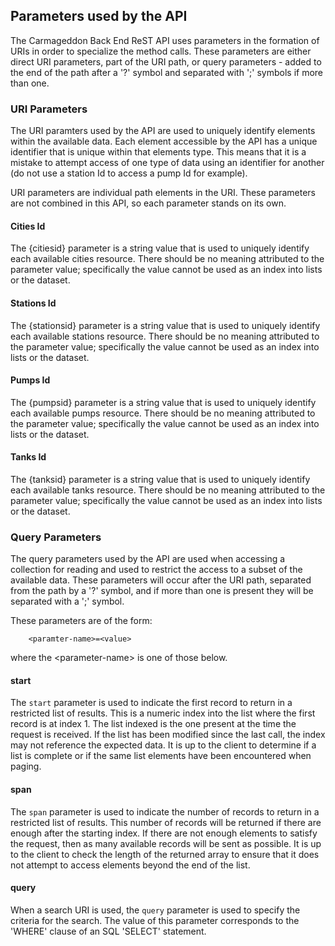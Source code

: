 
## Parameters used by the API

The Carmageddon Back End ReST API uses parameters in the formation
of URIs in order to specialize the method calls.  These parameters are
either direct URI parameters, part of the URI path, or query parameters -
added to the end of the path after a '?' symbol and separated with ';'
symbols if more than one.

### URI Parameters

The URI paramters used by the API are used to uniquely identify elements
within the available data.  Each element accessible by the API has a
unique identifier that is unique within that elements type.  This means
that it is a mistake to attempt access of one type of data using an
identifier for another (do not use a station Id to access a pump Id
for example).

URI parameters are individual path elements in the URI.  These parameters
are not combined in this API, so each parameter stands on its own.

#### Cities Id

The {citiesid} parameter is a string value that is used to uniquely
identify each available cities resource.  There should be no meaning
attributed to the parameter value; specifically the value cannot be used
as an index into lists or the dataset.

#### Stations Id

The {stationsid} parameter is a string value that is used to uniquely
identify each available stations resource.  There should be no meaning
attributed to the parameter value; specifically the value cannot be used
as an index into lists or the dataset.

#### Pumps Id

The {pumpsid} parameter is a string value that is used to uniquely
identify each available pumps resource.  There should be no meaning
attributed to the parameter value; specifically the value cannot be used
as an index into lists or the dataset.

#### Tanks Id

The {tanksid} parameter is a string value that is used to uniquely
identify each available tanks resource.  There should be no meaning
attributed to the parameter value; specifically the value cannot be used
as an index into lists or the dataset.

### Query Parameters

The query parameters used by the API are used when accessing a collection
for reading and used to restrict the access to a subset of the available
data.  These parameters will occur after the URI path, separated from the
path by a '?' symbol, and if more than one is present they will be
separated with a ';' symbol.

These parameters are of the form:

        <paramter-name>=<value>

where the \<parameter-name\> is one of those below.

#### start

The `start` parameter is used to indicate the first record to return in a
restricted list of results.  This is a numeric index into the list where
the first record is at index 1.  The list indexed is the one present at
the time the request is received.  If the list has been modified since
the last call, the index may not reference the expected data.  It is up
to the client to determine if a list is complete or if the same list
elements have been encountered when paging.

#### span

The `span` parameter is used to indicate the number of records to return
in a restricted list of results.  This number of records will be returned
if there are enough after the starting index.  If there are not enough
elements to satisfy the request, then as many available records will be
sent as possible.  It is up to the client to check the length of the
returned array to ensure that it does not attempt to access elements
beyond the end of the list.

#### query

When a search URI is used, the `query` parameter is used to specify the
criteria for the search.  The value of this parameter corresponds to the
'WHERE' clause of an SQL 'SELECT' statement.

